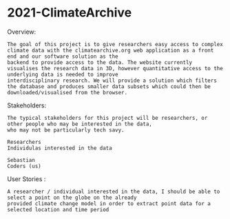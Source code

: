 # 2021-ClimateArchive

Overview:

    The goal of this project is to give researchers easy access to complex climate data with the climatearchive.org web application as a front end and our software solution as the
    backend to provide access to the data. The website currently visualises the research data in 3D, however quantitative access to the underlying data is needed to improve
    interdisciplinary research. We will provide a solution which filters the database and produces smaller data subsets which could then be downloaded/visualised from the browser.

Stakeholders:

    The typical stakeholders for this project will be researchers, or other people who may be interested in the data,
    who may not be particularly tech savy.

    Researchers
    Individulas interested in the data

    Sebastian
    Coders (us)

  User Stories :

    A researcher / individual interested in the data, I should be able to select a point on the globe on the already
    provided climate change model in order to extract point data for a selected location and time period
